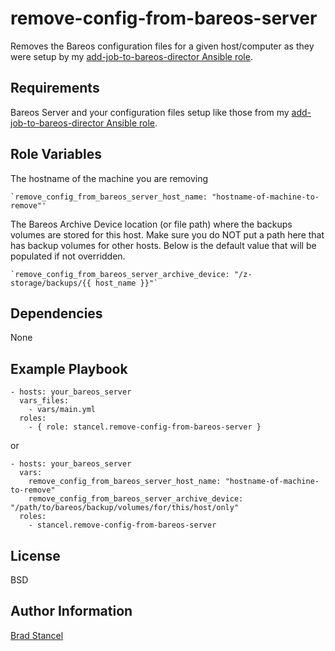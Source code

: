 remove-config-from-bareos-server
=========

Removes the Bareos configuration files for a given host/computer as they were setup by my [add-job-to-bareos-director Ansible role](https://github.com/stancel/add-job-to-bareos-director).

Requirements
------------

Bareos Server and your configuration files setup like those from my [add-job-to-bareos-director Ansible role](https://github.com/stancel/add-job-to-bareos-director).

Role Variables
--------------

The hostname of the machine you are removing

	`remove_config_from_bareos_server_host_name: "hostname-of-machine-to-remove"'

The Bareos Archive Device location (or file path) where the backups volumes are stored for this host. Make sure you do NOT put a path here that has backup volumes for other hosts. Below is the default value that will be populated if not overridden.

	`remove_config_from_bareos_server_archive_device: "/z-storage/backups/{{ host_name }}"`

Dependencies
------------

None

Example Playbook
----------------

	- hosts: your_bareos_server
	  vars_files:
	    - vars/main.yml
	  roles:
	    - { role: stancel.remove-config-from-bareos-server }


or 


	- hosts: your_bareos_server
	  vars:
		remove_config_from_bareos_server_host_name: "hostname-of-machine-to-remove"
		remove_config_from_bareos_server_archive_device: "/path/to/bareos/backup/volumes/for/this/host/only"
	  roles:
	    - stancel.remove-config-from-bareos-server

License
-------

BSD

Author Information
------------------

[Brad Stancel](https://github.com/stancel)
